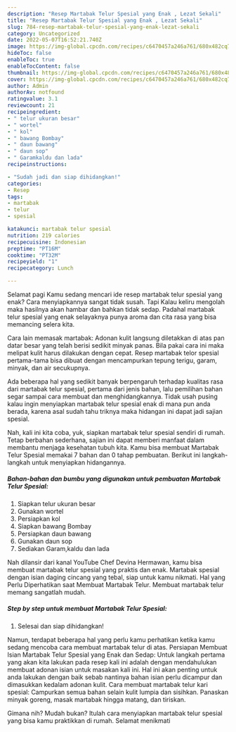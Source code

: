```yaml
---
description: "Resep Martabak Telur Spesial yang Enak , Lezat Sekali"
title: "Resep Martabak Telur Spesial yang Enak , Lezat Sekali"
slug: 784-resep-martabak-telur-spesial-yang-enak-lezat-sekali
category: Uncategorized
date: 2022-05-07T16:52:21.740Z
image: https://img-global.cpcdn.com/recipes/c6470457a246a761/680x482cq70/martabak-telur-spesial-foto-resep-utama.jpg
hideToc: false
enableToc: true
enableTocContent: false
thumbnail: https://img-global.cpcdn.com/recipes/c6470457a246a761/680x482cq70/martabak-telur-spesial-foto-resep-utama.jpg
cover: https://img-global.cpcdn.com/recipes/c6470457a246a761/680x482cq70/martabak-telur-spesial-foto-resep-utama.jpg
author: Admin
authorAv: notfound
ratingvalue: 3.1
reviewcount: 21
recipeingredient:
- " telur ukuran besar"
- " wortel"
- " kol"
- " bawang Bombay"
- " daun bawang"
- " daun sop"
- " Garamkaldu dan lada"
recipeinstructions:

- "Sudah jadi dan siap dihidangkan!"
categories:
- Resep
tags:
- martabak
- telur
- spesial

katakunci: martabak telur spesial 
nutrition: 219 calories
recipecuisine: Indonesian
preptime: "PT16M"
cooktime: "PT32M"
recipeyield: "1"
recipecategory: Lunch

---
```



Selamat pagi Kamu sedang mencari ide resep martabak telur spesial yang enak? Cara menyiapkannya sangat tidak susah. Tapi Kalau keliru mengolah maka hasilnya akan hambar dan bahkan tidak sedap. Padahal martabak telur spesial yang enak selayaknya punya aroma dan cita rasa yang bisa memancing selera kita.


Cara lain memasak martabak: Adonan kulit langsung diletakkan di atas pan datar besar yang telah berisi sedikit minyak panas. Bila pakai cara ini maka melipat kulit harus dilakukan dengan cepat. Resep martabak telor spesial pertama-tama bisa dibuat dengan mencampurkan tepung terigu, garam, minyak, dan air secukupnya.

Ada beberapa hal yang sedikit banyak berpengaruh terhadap kualitas rasa dari martabak telur spesial, pertama dari jenis bahan, lalu pemilihan bahan segar sampai cara membuat dan menghidangkannya. Tidak usah pusing kalau ingin menyiapkan martabak telur spesial enak di mana pun anda berada, karena asal sudah tahu triknya maka hidangan ini dapat jadi sajian spesial.


Nah, kali ini kita coba, yuk, siapkan martabak telur spesial sendiri di rumah. Tetap berbahan sederhana, sajian ini dapat memberi manfaat dalam membantu menjaga kesehatan tubuh kita. Kamu bisa membuat Martabak Telur Spesial memakai 7 bahan dan 0 tahap pembuatan. Berikut ini langkah-langkah untuk menyiapkan hidangannya.

<!--inarticleads1-->

##### Bahan-bahan dan bumbu yang digunakan untuk pembuatan Martabak Telur Spesial:

1. Siapkan  telur ukuran besar
1. Gunakan  wortel
1. Persiapkan  kol
1. Siapkan  bawang Bombay
1. Persiapkan  daun bawang
1. Gunakan  daun sop
1. Sediakan  Garam,kaldu dan lada


Nah dilansir dari kanal YouTube Chef Devina Hermawan, kamu bisa membuat martabak telur spesial yang praktis dan enak. Martabak spesial dengan isian daging cincang yang tebal, siap untuk kamu nikmati. Hal yang Perlu Diperhatikan saat Membuat Martabak Telur. Membuat martabak telur memang sangatlah mudah. 

<!--inarticleads2-->

##### Step by step untuk membuat Martabak Telur Spesial:


1. Selesai dan siap dihidangkan!

Namun, terdapat beberapa hal yang perlu kamu perhatikan ketika kamu sedang mencoba cara membuat martabak telur di atas. Persiapan Membuat Isian Martabak Telur Spesial yang Enak dan Sedap: Untuk langkah pertama yang akan kita lakukan pada resep kali ini adalah dengan mendahulukan membuat adonan isian untuk masakan kali ini. Hal ini akan penting untuk anda lakukan dengan baik sebab nantinya bahan isian perlu dicampur dan dimasukkan kedalam adonan kulit. Cara membuat martabak telur kari spesial: Campurkan semua bahan selain kulit lumpia dan sisihkan. Panaskan minyak goreng, masak martabak hingga matang, dan tiriskan. 

Gimana nih? Mudah bukan? Itulah cara menyiapkan martabak telur spesial yang bisa kamu praktikkan di rumah. Selamat menikmati
